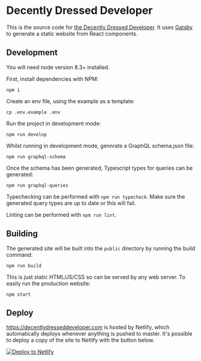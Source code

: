 # Decently Dressed Developer
This is the source code for [the Decently Dressed Developer](https://decentlydresseddeveloper.com).  It uses [Gatsby](https://www.gatsbyjs.org) to generate a static website from React components.

## Development

You will need node version 8.3+ installed.

First, install dependencies with NPM: 
```
npm i
```

Create an env file, using the example as a template:
```
cp .env.example .env
```

Run the project in development mode:
```
npm run develop
```

Whilst running in development mode, gennrate a GraphQL schema.json file:
```
npm run graphql-schema 
```

Once the schema has been generated, Typescript types for queries can be generated:
```
npm run graphql-queries
```

Typechecking can be performed with `npm run typecheck`.  Make sure the generated query types are up to date or this will fail.

Linting can be performed with `npm run lint`.

## Building

The generated site will be built into the `public` directory by running the build command:
```
npm run build
```

This is just static HTML/JS/CSS so can be served by any web server.  To easily run the production website:
```
npm start
```

## Deploy

https://decentlydresseddeveloper.com is hosted by Netlify, which automatically deploys whenever anything is pushed to master.  It's possible to deploy a copy of the site to Netlify with the button below.

[![Deploy to Netlify](https://www.netlify.com/img/deploy/button.svg)](https://app.netlify.com/start/deploy?repository=https://github.com/Cowbacca/decently-dressed-developer)

